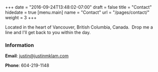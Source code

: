 +++
date = "2016-09-24T13:48:02-07:00"
draft = false
title = "Contact"
hidedate = true
[menu.main]
    name = "Contact"
    url = "/pages/contact/"
	weight = 3
+++

Located in the heart of Vancouver, British Columbia, Canada.  Drop me a line and I'll get back to you within the day.

### Information
__Email__: justin@justinmklam.com

__Phone__: 604-219-1148